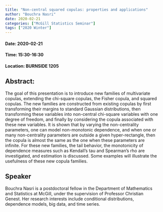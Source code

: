 ```yaml
---
title: "Non-central squared copulas: properties and applications"
author: "Bouchra Nasri"
date: 2020-02-21
categories: ["McGill Statistics Seminar"]
tags: ["2020 Winter"]
---
```


#### Date: 2020-02-21
#### Time: 15:30-16:30
#### Location: BURNSIDE 1205

## Abstract:

The goal of this presentation is to introduce new families of multivariate copulas, extending the chi-square copulas, the Fisher copula, and squared copulas. The new families are constructed from existing copulas by first transforming their margins to standard Gaussian distributions, then transforming these variables into non-central chi-square variables with one degree of freedom, and finally by considering the copula associated with these new variables. It is shown that by varying the non-centrality parameters, one can model non-monotonic dependence, and when one or many non-centrality parameters are outside a given hyper-rectangle, then the copula is almost the same as the one when these parameters are infinite. For these new families, the tail behavior, the monotonicity of dependence measures such as Kendall’s tau and Spearman’s rho are investigated, and estimation is discussed. Some examples will illustrate the usefulness of these new copula families.

## Speaker

Bouchra Nasri is a postdoctoral fellow in the Department of Mathematics and Statistics at McGill, under the supervision of Professor Christian Genest. Her research interests include conditional distributions, dependence models, big data, and time series.